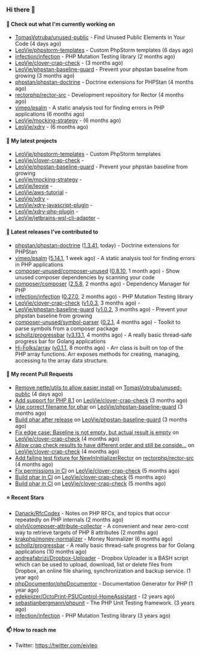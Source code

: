 ### Hi there 👋

#### 👷 Check out what I'm currently working on

- [TomasVotruba/unused-public](https://github.com/TomasVotruba/unused-public) - Find Unused Public Elements in Your Code (4 days ago)
- [LeoVie/phpstorm-templates](https://github.com/LeoVie/phpstorm-templates) - Custom PhpStorm templates (6 days ago)
- [infection/infection](https://github.com/infection/infection) - PHP Mutation Testing library (2 months ago)
- [LeoVie/clover-crap-check](https://github.com/LeoVie/clover-crap-check) -  (3 months ago)
- [LeoVie/phpstan-baseline-guard](https://github.com/LeoVie/phpstan-baseline-guard) - Prevent your phpstan baseline from growing (3 months ago)
- [phpstan/phpstan-doctrine](https://github.com/phpstan/phpstan-doctrine) - Doctrine extensions for PHPStan (4 months ago)
- [rectorphp/rector-src](https://github.com/rectorphp/rector-src) - Development repository for Rector (4 months ago)
- [vimeo/psalm](https://github.com/vimeo/psalm) - A static analysis tool for finding errors in PHP applications (6 months ago)
- [LeoVie/mocking-strategy](https://github.com/LeoVie/mocking-strategy) -  (6 months ago)
- [LeoVie/xdry](https://github.com/LeoVie/xdry) -  (6 months ago)

#### 🌱 My latest projects

- [LeoVie/phpstorm-templates](https://github.com/LeoVie/phpstorm-templates) - Custom PhpStorm templates
- [LeoVie/clover-crap-check](https://github.com/LeoVie/clover-crap-check) - 
- [LeoVie/phpstan-baseline-guard](https://github.com/LeoVie/phpstan-baseline-guard) - Prevent your phpstan baseline from growing
- [LeoVie/mocking-strategy](https://github.com/LeoVie/mocking-strategy) - 
- [LeoVie/leovie](https://github.com/LeoVie/leovie) - 
- [LeoVie/aws-tutorial](https://github.com/LeoVie/aws-tutorial) - 
- [LeoVie/xdry](https://github.com/LeoVie/xdry) - 
- [LeoVie/xdry-javascript-plugin](https://github.com/LeoVie/xdry-javascript-plugin) - 
- [LeoVie/xdry-php-plugin](https://github.com/LeoVie/xdry-php-plugin) - 
- [LeoVie/jetbrains-wsl-cli-adapter](https://github.com/LeoVie/jetbrains-wsl-cli-adapter) - 

#### 🔭 Latest releases I've contributed to

- [phpstan/phpstan-doctrine](https://github.com/phpstan/phpstan-doctrine) ([1.3.41](https://github.com/phpstan/phpstan-doctrine/releases/tag/1.3.41), today) - Doctrine extensions for PHPStan
- [vimeo/psalm](https://github.com/vimeo/psalm) ([5.14.1](https://github.com/vimeo/psalm/releases/tag/5.14.1), 1 week ago) - A static analysis tool for finding errors in PHP applications
- [composer-unused/composer-unused](https://github.com/composer-unused/composer-unused) ([0.8.10](https://github.com/composer-unused/composer-unused/releases/tag/0.8.10), 1 month ago) - Show unused composer dependencies by scanning your code
- [composer/composer](https://github.com/composer/composer) ([2.5.8](https://github.com/composer/composer/releases/tag/2.5.8), 2 months ago) - Dependency Manager for PHP
- [infection/infection](https://github.com/infection/infection) ([0.27.0](https://github.com/infection/infection/releases/tag/0.27.0), 2 months ago) - PHP Mutation Testing library
- [LeoVie/clover-crap-check](https://github.com/LeoVie/clover-crap-check) ([v1.0.3](https://github.com/LeoVie/clover-crap-check/releases/tag/v1.0.3), 3 months ago) - 
- [LeoVie/phpstan-baseline-guard](https://github.com/LeoVie/phpstan-baseline-guard) ([v1.0.2](https://github.com/LeoVie/phpstan-baseline-guard/releases/tag/v1.0.2), 3 months ago) - Prevent your phpstan baseline from growing
- [composer-unused/symbol-parser](https://github.com/composer-unused/symbol-parser) ([0.2.1](https://github.com/composer-unused/symbol-parser/releases/tag/0.2.1), 4 months ago) - Toolkit to parse symbols from a composer package
- [schollz/progressbar](https://github.com/schollz/progressbar) ([v3.13.1](https://github.com/schollz/progressbar/releases/tag/v3.13.1), 4 months ago) - A really basic thread-safe progress bar for Golang applications
- [Hi-Folks/array](https://github.com/Hi-Folks/array) ([v0.1.1](https://github.com/Hi-Folks/array/releases/tag/v0.1.1), 8 months ago) - Arr class is built on top of the PHP array functions. Arr exposes methods for creating, managing, accessing to the array data structure.

#### 🔨 My recent Pull Requests

- [Remove nette/utils to allow easier install](https://github.com/TomasVotruba/unused-public/pull/87) on [TomasVotruba/unused-public](https://github.com/TomasVotruba/unused-public) (4 days ago)
- [Add support for PHP 8.1](https://github.com/LeoVie/clover-crap-check/pull/10) on [LeoVie/clover-crap-check](https://github.com/LeoVie/clover-crap-check) (3 months ago)
- [Use correct filename for phar](https://github.com/LeoVie/phpstan-baseline-guard/pull/12) on [LeoVie/phpstan-baseline-guard](https://github.com/LeoVie/phpstan-baseline-guard) (3 months ago)
- [Build phar after release](https://github.com/LeoVie/phpstan-baseline-guard/pull/11) on [LeoVie/phpstan-baseline-guard](https://github.com/LeoVie/phpstan-baseline-guard) (3 months ago)
- [Fix edge case: Baseline is not empty, but actual result is empty](https://github.com/LeoVie/clover-crap-check/pull/9) on [LeoVie/clover-crap-check](https://github.com/LeoVie/clover-crap-check) (4 months ago)
- [Allow crap check results to have different order and still be conside…](https://github.com/LeoVie/clover-crap-check/pull/8) on [LeoVie/clover-crap-check](https://github.com/LeoVie/clover-crap-check) (4 months ago)
- [Add failing test fixture for NewInInitializerRector](https://github.com/rectorphp/rector-src/pull/3516) on [rectorphp/rector-src](https://github.com/rectorphp/rector-src) (4 months ago)
- [Fix permissions in CI](https://github.com/LeoVie/clover-crap-check/pull/7) on [LeoVie/clover-crap-check](https://github.com/LeoVie/clover-crap-check) (5 months ago)
- [Build phar in CI](https://github.com/LeoVie/clover-crap-check/pull/6) on [LeoVie/clover-crap-check](https://github.com/LeoVie/clover-crap-check) (5 months ago)
- [Build phar in CI](https://github.com/LeoVie/clover-crap-check/pull/5) on [LeoVie/clover-crap-check](https://github.com/LeoVie/clover-crap-check) (5 months ago)

#### ⭐ Recent Stars

- [Danack/RfcCodex](https://github.com/Danack/RfcCodex) - Notes on PHP RFCs, and topics that occur repeatedly on PHP internals (2 months ago)
- [olvlvl/composer-attribute-collector](https://github.com/olvlvl/composer-attribute-collector) - A convenient and near zero-cost way to retrieve targets of PHP 8 attributes (2 months ago)
- [krakphp/money-normalizer](https://github.com/krakphp/money-normalizer) - Money Normalizer (6 months ago)
- [schollz/progressbar](https://github.com/schollz/progressbar) - A really basic thread-safe progress bar for Golang applications (10 months ago)
- [andreafabrizi/Dropbox-Uploader](https://github.com/andreafabrizi/Dropbox-Uploader) - Dropbox Uploader is a BASH script which can be used to upload, download, list or delete files from Dropbox, an online file sharing, synchronization and backup service. (1 year ago)
- [phpDocumentor/phpDocumentor](https://github.com/phpDocumentor/phpDocumentor) - Documentation Generator for PHP  (1 year ago)
- [edekeijzer/OctoPrint-PSUControl-HomeAssistant](https://github.com/edekeijzer/OctoPrint-PSUControl-HomeAssistant) -  (2 years ago)
- [sebastianbergmann/phpunit](https://github.com/sebastianbergmann/phpunit) - The PHP Unit Testing framework. (3 years ago)
- [infection/infection](https://github.com/infection/infection) - PHP Mutation Testing library (3 years ago)

#### 📫 How to reach me

- Twitter: https://twitter.com/eivleo
